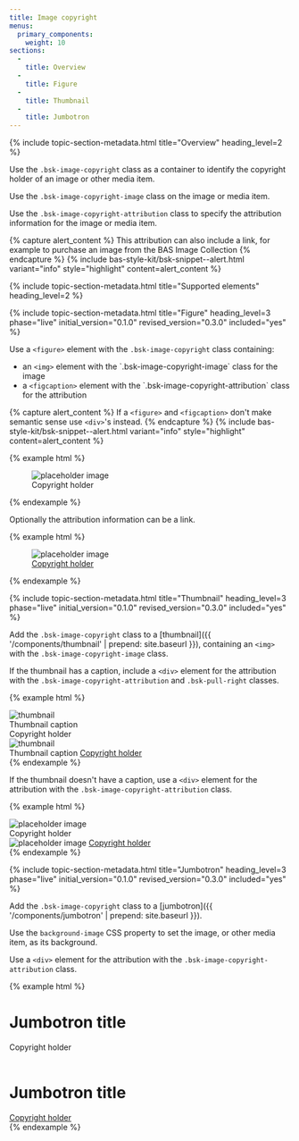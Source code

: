 ```yaml
---
title: Image copyright
menus:
  primary_components:
    weight: 10
sections:
  -
    title: Overview
  -
    title: Figure
  -
    title: Thumbnail
  -
    title: Jumbotron
---
```


{% include topic-section-metadata.html
  title="Overview"
  heading_level=2
%}

Use the `.bsk-image-copyright` class as a container to identify the copyright holder of an image or other media item.

Use the `.bsk-image-copyright-image` class on the image or media item.

Use the `.bsk-image-copyright-attribution` class to specify the attribution information for the image or media item.

{% capture alert_content %}
This attribution can also include a link, for example to purchase an image from the BAS Image Collection
{% endcapture %}
{% include bas-style-kit/bsk-snippet--alert.html
  variant="info"
  style="highlight"
  content=alert_content
%}

{% include topic-section-metadata.html
  title="Supported elements"
  heading_level=2
%}

{% include topic-section-metadata.html
  title="Figure"
  heading_level=3
  phase="live"
  initial_version="0.1.0"
  revised_version="0.3.0"
  included="yes"
%}

Use a <code>&lt;figure&gt;</code> element with the `.bsk-image-copyright` class containing:
<ul>
  <li>an <code>&lt;img&gt;</code> element with the `.bsk-image-copyright-image` class for the image</li>
  <li>a <code>&lt;figcaption&gt;</code> element with the `.bsk-image-copyright-attribution` class for the attribution</li>
</ul>

{% capture alert_content %}
If a <code>&lt;figure&gt;</code> and <code>&lt;figcaption&gt;</code> don't make semantic sense use
<code>&lt;div&gt;</code>'s instead.
{% endcapture %}
{% include bas-style-kit/bsk-snippet--alert.html
  variant="info"
  style="highlight"
  content=alert_content
%}

{% example html %}
<figure class="bsk-image-copyright">
  <img class="bsk-image-copyright-image" src="{{ '/img/placeholder-800-600.png' | prepend: site.baseurl }}" alt="placeholder image">
  <figcaption class="bsk-image-copyright-attribution">Copyright holder</figcaption>
</figure>
{% endexample %}

Optionally the attribution information can be a link.

{% example html %}
<figure class="bsk-image-copyright">
  <img class="bsk-image-copyright-image" src="{{ '/img/placeholder-800-600.png' | prepend: site.baseurl }}" alt="placeholder image">
  <figcaption class="bsk-image-copyright-attribution"><a href="https://www.example.com">Copyright holder</a></figcaption>
</figure>
{% endexample %}

{% include topic-section-metadata.html
  title="Thumbnail"
  heading_level=3
  phase="live"
  initial_version="0.1.0"
  revised_version="0.3.0"
  included="yes"
%}

Add the `.bsk-image-copyright` class to a [thumbnail]({{ '/components/thumbnail' | prepend: site.baseurl }}),
containing an <code>&lt;img&gt;</code> with the `.bsk-image-copyright-image` class.

If the thumbnail has a caption, include a <code>&lt;div&gt;</code> element for the attribution with the
`.bsk-image-copyright-attribution` and `.bsk-pull-right` classes.

{% example html %}
<!-- Thumbnail using a div element with a caption -->
<div class="bsk-thumbnail bsk-thumbnail-default bsk-image-copyright">
  <img class="bsk-image-copyright-image" src="{{ '/img/placeholder-800-600.png' | prepend: site.baseurl }}" alt="thumbnail">
  <div class="bsk-caption">
    Thumbnail caption
    <div class="bsk-image-copyright-attribution bsk-pull-right">Copyright holder</div>
  </div>
</div>

<!-- Thumbnail using a div element with a caption and linked attribution -->
<div class="bsk-thumbnail bsk-thumbnail-default bsk-image-copyright">
  <img class="bsk-image-copyright-image" src="{{ '/img/placeholder-800-600.png' | prepend: site.baseurl }}" alt="thumbnail">
  <div class="bsk-caption">
    Thumbnail caption
    <a href="https://www.example.com" class="bsk-image-copyright-attribution bsk-pull-right">Copyright holder</a>
  </div>
</div>
{% endexample %}

If the thumbnail doesn't have a caption, use a <code>&lt;div&gt;</code> element for the attribution with the
`.bsk-image-copyright-attribution` class.

{% example html %}
<!-- Thumbnail using a div element without a caption -->
<div class="bsk-thumbnail bsk-thumbnail-default bsk-image-copyright">
  <img class="bsk-image-copyright-image" src="{{ '/img/placeholder-800-600.png' | prepend: site.baseurl }}" alt="placeholder image">
  <div class="bsk-image-copyright-attribution">Copyright holder</div>
</div>

<!-- Thumbnail using a div element without a caption but with a linked attribution -->
<div class="bsk-thumbnail bsk-thumbnail-default bsk-image-copyright">
  <img class="bsk-image-copyright-image" src="{{ '/img/placeholder-800-600.png' | prepend: site.baseurl }}" alt="placeholder image">
  <a href="https://www.example.com" class="bsk-image-copyright-attribution">Copyright holder</a>
</div>
{% endexample %}

{% include topic-section-metadata.html
  title="Jumbotron"
  heading_level=3
  phase="live"
  initial_version="0.1.0"
  revised_version="0.3.0"
  included="yes"
%}

Add the `.bsk-image-copyright` class to a [jumbotron]({{ '/components/jumbotron' | prepend: site.baseurl }}).

Use the `background-image` CSS property to set the image, or other media item, as its background.

Use a <code>&lt;div&gt;</code> element for the attribution with the `.bsk-image-copyright-attribution` class.

{% example html %}
<div class="bsk-jumbotron bsk-jumbotron-default bsk-image-copyright">
  <h1>Jumbotron title</h1>
  <div class="bsk-image-copyright-attribution">Copyright holder</div>
</div>

<br />

<!-- With linked attribution -->
<div class="bsk-jumbotron bsk-jumbotron-default bsk-image-copyright">
  <h1>Jumbotron title</h1>
  <a href="https://www.example.com" class="bsk-image-copyright-attribution">Copyright holder</a>
</div>
{% endexample %}
